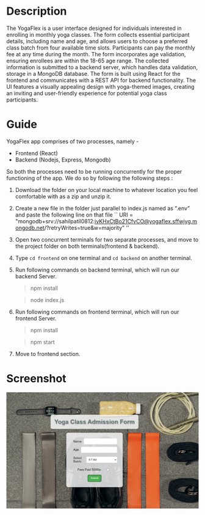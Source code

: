 # Description

The YogaFlex is a user interface designed for individuals interested in enrolling in monthly yoga classes. The form collects essential participant details, including name and age, and allows users to choose a preferred class batch from four available time slots. 
Participants can pay the monthly fee at any time during the month. The form incorporates age validation, ensuring enrollees are within the 18-65 age range. 
The collected information is submitted to a backend server, which handles data validation, storage in a MongoDB database. 
The form is built using React for the frontend and communicates with a REST API for backend functionality. 
The UI features a visually appealing design with yoga-themed images, creating an inviting and user-friendly experience for potential yoga class participants.

# Guide

YogaFlex app comprises of two processes, namely -
* Frontend (React)
* Backend (Nodejs, Express, Mongodb)

So both the processes need to be running concurrently for the proper functioning of the app. We do so by following the following steps :

1. Download the folder on your local machine to whatever location you feel comfortable with as a zip and unzip it.
1. Create a new file in the folder just parallel to index.js named as “.env” and paste the following line on that file `` URI = "mongodb+srv://sahilpatil0812:ivKHxCtBo21CfvCO@yogaflex.sffwjyg.mongodb.net/?retryWrites=true&w=majority" ’’
1. Open two concurrent terminals for two separate processes, and move to the project folder on both terminals(frontend & backend).
1. Type `` cd frontend `` on one terminal and `` cd backend `` on another terminal.
1. Run following commands on backend terminal, which will run our backend Server.
   > npm install

   > node index.js

1. Run following commands on frontend terminal, which will run our frontend Server.
   > npm install

   > npm start

1. Move to frontend section.

# Screenshot

![Screenshot of YogaFlex homepage](https://github.com/sahil0812/YogaFlex/blob/main/ss/yogaForm.png)
